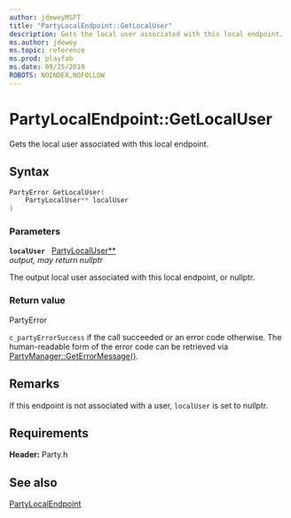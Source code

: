 ```yaml
---
author: jdeweyMSFT
title: "PartyLocalEndpoint::GetLocalUser"
description: Gets the local user associated with this local endpoint.
ms.author: jdewey
ms.topic: reference
ms.prod: playfab
ms.date: 09/25/2019
ROBOTS: NOINDEX,NOFOLLOW
---
```


# PartyLocalEndpoint::GetLocalUser  

Gets the local user associated with this local endpoint.  

## Syntax  
  
```cpp
PartyError GetLocalUser(  
    PartyLocalUser** localUser  
)  
```  
  
### Parameters  
  
**`localUser`** &nbsp; [PartyLocalUser**](../../PartyLocalUser/partylocaluser.md)  
*output, may return nullptr*  
  
The output local user associated with this local endpoint, or nullptr.  
  
  
### Return value  
PartyError
  
```c_partyErrorSuccess``` if the call succeeded or an error code otherwise. The human-readable form of the error code can be retrieved via [PartyManager::GetErrorMessage()](../../PartyManager/methods/partymanager_geterrormessage.md).
  
## Remarks  
  
If this endpoint is not associated with a user, `localUser` is set to nullptr.
  
## Requirements  
  
**Header:** Party.h
  
## See also  
[PartyLocalEndpoint](../partylocalendpoint.md)  

  
  
